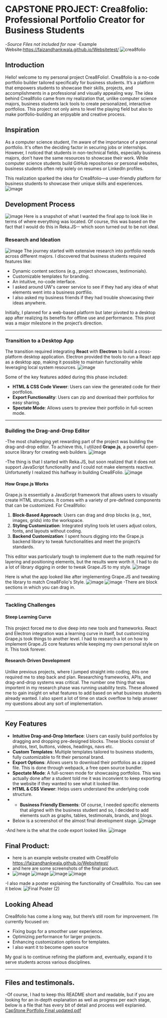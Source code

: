 # CAPSTONE PROJECT: Crea8folio: Professional Portfolio Creator for Business Students
-*Source Files not included for now*
-Example Website:https://faizandhankwala.github.io/Websitetest/
![crea8folio](https://github.com/user-attachments/assets/8ec0a72c-3703-4242-a576-89e483db7f8b)

## Introduction
Hello! welcome to my personal project Crea8Folio!. Crea8folio is a no-code portfolio builder tailored specifically for business students. It’s a platform that empowers students to showcase their skills, projects, and accomplishments in a professional and visually appealing way. The idea behind Crea8folio came from my realization that, unlike computer science majors, business students lack tools to create personalized, interactive portfolios. This project not only aims to level the playing field but also to make portfolio-building an enjoyable and creative process.

## Inspiration
As a computer science student, I’m aware of the importance of a personal portfolio. It's often the deciding factor in securing jobs or internships. However, I noticed that students in non-technical fields, especially business majors, don't have the same resources to showcase their work. While computer science students build GitHub repositories or personal websites, business students often rely solely on resumes or LinkedIn profiles. 

This realization sparked the idea for Crea8folio—a user-friendly platform for business students to showcase their unique skills and experiences.
![image](https://github.com/user-attachments/assets/5bfe66c2-a58c-4922-8ebf-ad9629a7074d)



## Development Process
![image](https://github.com/user-attachments/assets/e5f998e3-6624-4932-88ef-150f006070bc)
Here is a snapshot of what I wanted the final app to look like in terms of where everything was located. Of course, this was based on the fact that I would do this in Reka.JS-- which soon turned out to be not ideal.


### Research and Ideation
![image](https://github.com/user-attachments/assets/afc00fb5-de5d-4a7e-9ccf-94339322f2c1)
The journey started with extensive research into portfolio needs across different majors. I discovered that business students required features like:
- Dynamic content sections (e.g., project showcases, testimonials).
- Customizable templates for branding.
- An intuitive, no-code interface.
- I asked around UW's career service to see if they had any idea of what elements went into a business portfilio.
- I also asked my business friends if they had trouble showcasing their ideas anywhere.

Initially, I planned for a web-based platform but later pivoted to a desktop app after realizing its benefits for offline use and performance. This pivot was a major milestone in the project’s direction.

---

### Transition to a Desktop App
The transition required integrating **React** with **Electron** to build a cross-platform desktop application. Electron provided the tools to run a React app as a desktop app, making it possible to maintain functionality while leveraging local system resources.
![image](https://github.com/user-attachments/assets/9c034215-b024-4982-bb2d-a621105938ec)


Some of the key features added during this phase included:
- **HTML & CSS Code Viewer**: Users can view the generated code for their portfolios.
- **Export Functionality**: Users can zip and download their portfolios for easy sharing.
- **Spectate Mode**: Allows users to preview their portfolio in full-screen mode.

---

### Building the Drag-and-Drop Editor
-The most challenging yet rewarding part of the project was building the drag-and-drop editor. To achieve this, I utilized **Grape.js**, a powerful open-source library for creating web builders.
![image](https://github.com/user-attachments/assets/89d507d1-ff17-4716-a6d8-9a9e41798d97)

-The thing is that I started with Reka.JS, but soon realized that it does not support JavaScript functionality and I could not make elements reactive. Unfortunetly I realized this halfway in building Crea8Folio.
![image](https://github.com/user-attachments/assets/3abe3326-57c9-4abd-98d2-612e87bbad31)



#### How Grape.js Works
Grape.js is essentially a JavaScript framework that allows users to visually create HTML structures. It comes with a variety of pre-defined components that can be customized. For Crea8folio:
1. **Block-Based Approach**: Users can drag and drop blocks (e.g., text, images, grids) into the workspace.
2. **Styling Customization**: Integrated styling tools let users adjust colors, fonts, and layouts without coding.
3. **Backend Customization**: I spent hours digging into the Grape.js backend library to tweak functionalities and meet the project’s standards.

This editor was particularly tough to implement due to the math required for layering and positioning elements, but the results were worth it. I had to do a lot of library digging in order to tweak Grape.JS to my style.
![image](https://github.com/user-attachments/assets/afd06da3-d64a-4c28-be87-d868bc5f6152)

Here is what the app looked like after implementing Grape.JS and tweaking the library to match Crea8Folio's Style.
![image](https://github.com/user-attachments/assets/9ef344c9-4ccb-42c2-bb65-a032f860edc8)
![image](https://github.com/user-attachments/assets/c7bcba9d-ec4b-4b65-aba7-b1f4127b29b8)
-There are block sections in which you can drag in.


---

### Tackling Challenges
#### Steep Learning Curve
This project forced me to dive deep into new tools and frameworks. React and Electron integration was a learning curve in itself, but customizing Grape.js took things to another level. I had to research a lot on how to implement Grape.JS core features while keeping my own personal style on it. This took forever.

#### Research-Driven Development
Unlike previous projects, where I jumped straight into coding, this one required me to step back and plan. Researching frameworks, APIs, and drag-and-drop systems was critical.
The number one thing that was importent in my research phase was running usability tests. These allowed me to gain insight on what features to add based on what business students already wanted.
I also spent a lot of time on stack overflow to help answer my questions about any sort of implementation.



---

## Key Features
- **Intuitive Drag-and-Drop Interface**: Users can easily build portfolios by dragging and dropping pre-designed blocks. These blocks consist of photos, text, buttons, videos, headings, navs etc.
- **Custom Templates**: Multiple templates tailored to business students, fully customizable to fit their personal brand.
- **Export Options**: Allows users to download their portfolios as a zipped file. This is done through webpack, a free open source bundler.
- **Spectate Mode**: A full-screen mode for showcasing portfolios. This was actually done after a student told me it was inconvient to keep exporting the website if they wanted to see what it looked like.
- **HTML & CSS Viewer**: Helps users understand the underlying code structure.
- - **Business Friendly Elements**: Of course, I needed specific elements that aligned with the business student and so, I decided to add elements such as graphs, tables, testimonals, brands, and blogs.
- Below is a screenshot of the almost final development stage.
![image](https://github.com/user-attachments/assets/a04df1ca-7efc-4de7-9b50-42e2d7590e05)

-And here is the what the code export looked like.
![image](https://github.com/user-attachments/assets/31f09a5f-5cca-4b76-bee2-d2f8cbb8fc1f)


## Final Product:
- here is an example website created with Crea8Folio https://faizandhankwala.github.io/Websitetest/
- and here are some screenshots of the final product.
- ![image](https://github.com/user-attachments/assets/a39b4bf9-6144-4408-be72-d5888c67c455)
![image](https://github.com/user-attachments/assets/973970e8-9a07-4d41-91fa-6dc727a73084)
![image](https://github.com/user-attachments/assets/40998e22-a440-4d5d-8a2a-b992938f7b46)
![image](https://github.com/user-attachments/assets/59ef14d8-977e-441b-bf5b-3b33a7a04aba)


-I also made a poster explaining the functionality of Crea8folio. You can see it below.
  ![Final Poster (2)](https://github.com/user-attachments/assets/faa19faf-b5d0-4833-b712-6211b5658ffc)



## Looking Ahead
Crea8folio has come a long way, but there’s still room for improvement. I’m currently focused on:
- Fixing bugs for a smoother user experience.
- Optimizing performance for larger projects.
- Enhancing customization options for templates.
- I also want it to become open source

My goal is to continue refining the platform and, eventually, expand it to serve students across various disciplines.

---
## Files and testimonals. 
-Of course, I had to keep this README short and readable, but if you are looking for an in-depth explanation as well as progress per each stage, below is a file that has every bit of detail and process well explanied. 
[CapStone  Portfolio Final updated.pdf](https://github.com/user-attachments/files/18286451/CapStone.Portfolio.Final.updated.pdf)


